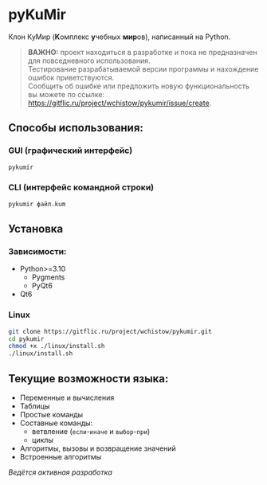 # pyKuMir

Клон КуМир (**К**омплекс **у**чебных **мир**ов), написанный на Python.

> **ВАЖНО:** проект находиться в разработке и пока не предназначен для повседневного использования.\
> Тестирование разрабатываемой версии программы и нахождение ошибок приветствуются.\
> Сообщить об ошибке или предложить новую функциональность вы можете по ссылке: <https://gitflic.ru/project/wchistow/pykumir/issue/create>.

## Способы использования:

### GUI (графический интерфейс)

```sh
pykumir
```

### CLI (интерфейс командной строки)

```sh
pykumir файл.kum
```

## Установка

### Зависимости:

+ Python>=3.10
   + Pygments
   + PyQt6
+ Qt6

### Linux

```sh
git clone https://gitflic.ru/project/wchistow/pykumir.git
cd pykumir
chmod +x ./linux/install.sh
./linux/install.sh
```

## Текущие возможности языка:

 + Переменные и вычисления
 + Таблицы
 + Простые команды
 + Составные команды:
   + ветвление (`если`-`иначе` и `выбор`-`при`)
   + циклы
 + Алгоритмы, вызовы и возвращение значений
 + Встроенные алгоритмы

*Ведётся активная разработка*
